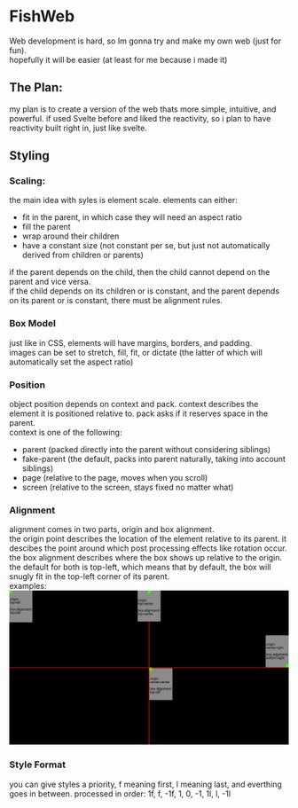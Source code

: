 # FishWeb
Web development is hard, so Im gonna try and make my own web (just for fun).  
hopefully it will be easier (at least for me because i made it)  

## The Plan:
my plan is to create a version of the web thats more simple, intuitive, and powerful. if used Svelte before and liked the reactivity, so i plan to have reactivity built right in, just like svelte.

## Styling
### Scaling:
the main idea with syles is element scale. elements can either:
- fit in the parent, in which case they will need an aspect ratio
- fill the parent
- wrap around their children
- have a constant size (not constant per se, but just not automatically derived from children or parents)

if the parent depends on the child, then the child cannot depend on the parent and vice versa.  
if the child depends on its children or is constant, and the parent depends on its parent or is constant, there must be alignment rules.  

### Box Model
just like in CSS, elements will have margins, borders, and padding.  
images can be set to stretch, fill, fit, or dictate (the latter of which will automatically set the aspect ratio)  

### Position
object position depends on context and pack. context describes the element it is positioned relative to. pack asks if it reserves space in the parent.  
context is one of the following:  
- parent (packed directly into the parent without considering siblings)
- fake-parent (the default, packs into parent naturally, taking into account siblings)
- page (relative to the page, moves when you scroll)
- screen (relative to the screen, stays fixed no matter what)

### Alignment
alignment comes in two parts, origin and box alignment.  
the origin point describes the location of the element relative to its parent. it descibes the point around which post processing effects like rotation occur.  
the box alignment describes where the box shows up relative to the origin.  
the default for both is top-left, which means that by default, the box will snugly fit in the top-left corner of its parent.  
examples:  
![image](/readmefiles/alignment-examples.png)

### Style Format
you can give styles a priority, f meaning first, l meaning last, and everthing goes in between. processed in order: 1f, f, -1f, 1, 0, -1, 1l, l, -1l